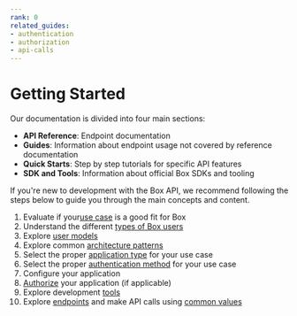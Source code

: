 ```yaml
---
rank: 0
related_guides:
- authentication
- authorization
- api-calls 
---
```


# Getting Started

Our documentation is divided into four main sections: 

- **API Reference**: Endpoint documentation
- **Guides**: Information about endpoint usage not covered by reference
    documentation
- **Quick Starts**: Step by step tutorials for specific API features
- **SDK and Tools**: Information about official Box SDKs and tooling

If you're new to development with the Box API, we recommend following the steps
below to guide you through the main concepts and content.

1. Evaluate if your[use case][use-case] is a good fit for Box
2. Understand the different [types of Box users][users]
3. Explore [user models][user-model]
4. Explore common [architecture patterns][patterns]
5. Select the proper [application type][app-type] for your use case
6. Select the proper [authentication method][authentication] for your use case
7. Configure your application
8. [Authorize][authorize] your application (if applicable)
9. Explore development [tools][tools] 
10. Explore [endpoints][endpoints] and make API calls using [common values][cv]

[use-case]: g://getting-started/use-cases
[users]: g://getting-started/user-types
[patterns]: g://getting-started/architecture-patterns
[user-model]: g://getting-started/user-models
[app-type]: g://applications
[authentication]: g://authentication
[authorize]: g://authorization/custom-app-approval
[tools]: g://tooling
[endpoints]: https://developer.box.com/reference
[cv]: g://getting-started/locating-values
